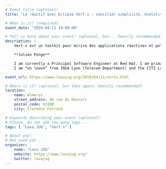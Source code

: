 ```yaml
---
# Event title (optional)
title: "Le réactif avec Eclipse Vert.x : concilier simplicité, évolutivité et résilience"

# When is it? (required)
event_date: "2019-04-11 19:00:00"

# Tell us more about your event! (optional, but... heavily recommended)
description: |
    Vert.x est un toolkit pour écrire des applications réactives et polyglottes pour la JVM. Il fournit aujourd’hui un écosystème complet et modulaire qui intègre le paradigme réactif de bout en bout, performant et facile à utiliser pour tous types d’applications. La richesse de l’écosystème Vert.x permet de développer aussi bien une application web de type temps réel,de faire de l’IoT, d’implémenter des adaptateurs de protocoles, d’écrire des applications distribuées et bien entendu de concevoir et intégrer des micro-services.

    **Julien Ponge**

    I am currently a Principal Software Engineer at Red Hat. I am primarily working on reactive things and the Eclipse Vert.x project. I am based in Lyon, France.
    I am “on leave” from INSA Lyon (Telecom Department) and the CITI Laboratory where I was an Associate Professor in computer science and engineering. I remain a member and Associate Research Fellow of the CITI Lab within the Dynamid team.

event_url: https://www.lavajug.org/2019/04/11/vertx.html

# Where is it? (optional, but then again, heavily recommended)
location:
    name: Almerys
    street_address: 46 rue du Ressort
    postal_code: 63100
    city: Clermont Ferrand

# Keywords describing your event (optional)
# Please, do not add too many tags...
tags: [ "Lava JUG", "Vert.x" ]

# About you!
# Not used yet...
organizer:
    name: "Lava JUG"
    website: https://www.lavajug.org/
    twitter: lavajug
---
```

